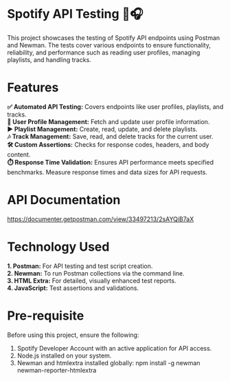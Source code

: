 # Spotify API Testing 🎵🎧
This project showcases the testing of Spotify API endpoints using Postman and Newman. The tests cover various endpoints to ensure functionality, reliability, and performance such as reading user profiles, managing playlists, and handling tracks.
# Features
**✅ Automated API Testing:** Covers endpoints like user profiles, playlists, and tracks. <br>
**👥 User Profile Management:** Fetch and update user profile information. <br>
**▶️ Playlist Management:** Create, read, update, and delete playlists. <br>
**🎶 Track Management:** Save, read, and delete tracks for the current user. <br>
**🛠️ Custom Assertions:** Checks for response codes, headers, and body content. <br>
**⏱️ Response Time Validation:** Ensures API performance meets specified benchmarks. Measure response times and data sizes for API requests.
# API Documentation
https://documenter.getpostman.com/view/33497213/2sAYQiB7aX
# Technology Used
  **1. Postman:** For API testing and test script creation. <br>
  **2. Newman:** To run Postman collections via the command line. <br>
  **3. HTML Extra:** For detailed, visually enhanced test reports. <br>
  **4. JavaScript:** Test assertions and validations. <br>
# Pre-requisite
Before using this project, ensure the following:
  1. Spotify Developer Account with an active application for API access.
  2. Node.js installed on your system.
  3. Newman and htmlextra installed globally:
npm install -g newman newman-reporter-htmlextra
